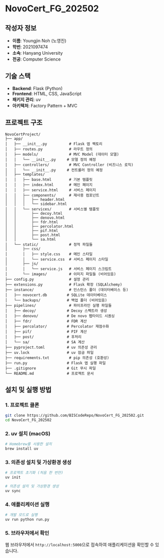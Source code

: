 # NovoCert_FG_202502

## 작성자 정보
- **이름**: Youngjin Noh (노영진)
- **학번**: 2021097474
- **소속**: Hanyang University
- **전공**: Computer Science

## 기술 스택
- **Backend**: Flask (Python)
- **Frontend**: HTML, CSS, JavaScript
- **패키지 관리**: uv
- **아키텍처**: Factory Pattern + MVC

## 프로젝트 구조
```
NovoCertProject/
├── app/
│   ├── __init__.py          # Flask 앱 팩토리
│   ├── routes.py            # 라우트 정의
│   ├── models/              # MVC Model (데이터 모델)
│   │   └── __init__.py     # 모델 정의 예정
│   ├── controllers/         # MVC Controller (비즈니스 로직)
│   │   └── __init__.py     # 컨트롤러 정의 예정
│   ├── templates/
│   │   ├── base.html        # 기본 템플릿
│   │   ├── index.html       # 메인 페이지
│   │   ├── service.html     # 서비스 페이지
│   │   ├── components/      # 재사용 컴포넌트
│   │   │   ├── header.html
│   │   │   └── sidebar.html
│   │   └── services/        # 서비스별 템플릿
│   │       ├── decoy.html
│   │       ├── denovo.html
│   │       ├── fdr.html
│   │       ├── percolator.html
│   │       ├── pif.html
│   │       ├── post.html
│   │       └── sa.html
│   └── static/              # 정적 파일들
│       ├── css/
│       │   ├── style.css    # 메인 스타일
│       │   └── service.css  # 서비스 페이지 스타일
│       ├── js/
│       │   └── service.js   # 서비스 페이지 스크립트
│       └── images/          # 이미지 파일들 (비어있음)
├── config.py                # 설정 관리
├── extensions.py            # Flask 확장 (SQLAlchemy)
├── instance/                # 인스턴스 폴더 (데이터베이스 등)
│   ├── novocert.db         # SQLite 데이터베이스
│   └── backups/            # 백업 폴더 (비어있음)
├── pipelines/               # 파이프라인 실행 파일들
│   ├── decoy/              # Decoy 스펙트라 생성
│   ├── denovo/             # De novo 펩타이드 시퀀싱
│   ├── fdr/                # FDR 계산
│   ├── percolator/         # Percolator 재점수화
│   ├── pif/                # PIF 계산
│   ├── post/               # 후처리
│   └── sa/                 # SA 계산
├── pyproject.toml          # uv 의존성 관리
├── uv.lock                 # uv 잠금 파일
├── requirements.txt         # pip 의존성 (호환성)
├── run.py                  # Flask 앱 실행 파일
├── .gitignore              # Git 무시 파일
└── README.md               # 프로젝트 문서
```

## 설치 및 실행 방법

### 1. 프로젝트 클론
```bash
git clone https://github.com/BISCodeRepo/NovoCert_FG_202502.git
cd NovoCert_FG_202502
```

### 2. uv 설치 (macOS)
```bash
# Homebrew를 사용한 설치
brew install uv
```

### 3. 의존성 설치 및 가상환경 생성
```bash
# 프로젝트 초기화 (처음 한 번만)
uv init

# 의존성 설치 및 가상환경 생성
uv sync
```

### 4. 애플리케이션 실행
```bash
# 개발 모드로 실행
uv run python run.py
```

### 5. 브라우저에서 확인
웹 브라우저에서 `http://localhost:5000`으로 접속하여 애플리케이션을 확인할 수 있습니다.